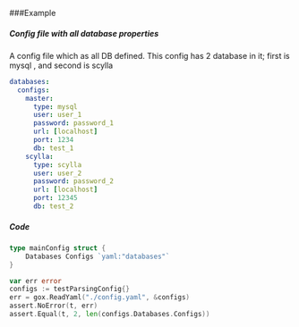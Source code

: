 ###Example 
##### Config file with all database properties
A config file which as all DB defined. This config has 2 database in it; first is mysql
, and second is scylla
```yaml
databases:
  configs:
    master:
      type: mysql
      user: user_1
      password: password_1
      url: [localhost]
      port: 1234
      db: test_1
    scylla:
      type: scylla
      user: user_2
      password: password_2
      url: [localhost]
      port: 12345
      db: test_2
```

##### Code 
```go
type mainConfig struct {
	Databases Configs `yaml:"databases"`
}

var err error
configs := testParsingConfig{}
err = gox.ReadYaml("./config.yaml", &configs)
assert.NoError(t, err)
assert.Equal(t, 2, len(configs.Databases.Configs))

```